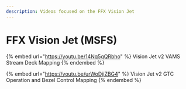 ```yaml
---
description: Videos focused on the FFX Vision Jet
---
```


# FFX Vision Jet (MSFS)

{% embed url="https://youtu.be/14Nq5qQRbho" %}
Vision Jet v2 VAMS Stream Deck Mapping
{% endembed %}

{% embed url="https://youtu.be/urWoDjiZBG4" %}
Vision Jet v2 GTC Operation and Bezel Control Mapping
{% endembed %}
